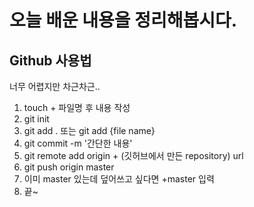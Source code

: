 # 오늘 배운 내용을 정리해봅시다.
## Github 사용법
너무 어렵지만 차근차근..

1. touch + 파일명 후 내용 작성
2. git init
3. git add .  또는 git add {file name}
4. git commit -m '간단한 내용'
5. git remote add origin + (깃허브에서 만든 repository) url
6. git push origin master
7. 이미 master 있는데 덮어쓰고 싶다면 +master 입력
8. 끝~
